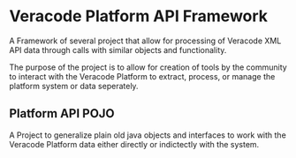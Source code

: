 # Veracode Platform API Framework

A Framework of several project that allow for processing of Veracode XML API data through calls with similar objects and functionality.

The purpose of the project is to allow for creation of tools by the community to interact with the Veracode Platform to extract, process, or manage the platform system or data seperately.

## Platform API POJO
A Project to generalize plain old java objects and interfaces to work with the Veracode Platform data either directly or indictectly with the system.